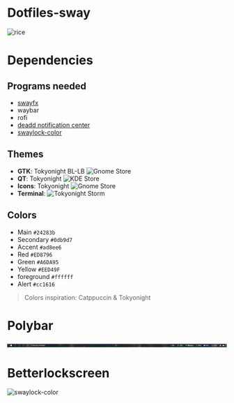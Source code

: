 # Dotfiles-sway

![rice](.img/screenshots/rice.png)

# Dependencies
## Programs needed
- [swayfx](https://github.com/WillPower3309/swayfx)
- waybar
- rofi
- [deadd notification center](https://github.com/phuhl/linux_notification_center)
- [swaylock-color]()  

## Themes
- **GTK**: Tokyonight BL-LB ![Gnome Store](https://www.gnome-look.org/p/1681315/)
- **QT**: Tokyonight ![KDE Store](https://store.kde.org/p/2053458)
- **Icons**: Tokyonight ![Gnome Store](https://www.gnome-look.org/p/1681475)
- **Terminal**:  ![Tokyonight Storm](https://github.com/davidmathers/tokyo-night-kitty-theme)

## Colors
- Main `#24283b`
- Secondary `#0db9d7`
- Accent `#ad8ee6`
- Red `#ED8796`
- Green `#A6DA95`
- Yellow `#EED49F`
- foreground `#ffffff`
- Alert `#cc1616`
> Colors inspiration: Catppuccin & Tokyonight

# Polybar
![waybar](.img/screenshots/waybar.png)

# Betterlockscreen
![swaylock-color](.img/screenshots/swaylock-color.png)
